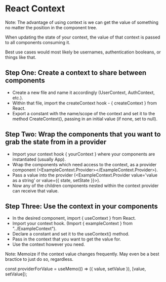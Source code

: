 # React Context

Note: The advantage of using context is we can get the value of something no matter the position in the component tree.

When updating the state of your context, the value of that context is passed to all components consuming it.

Best use cases would most likely be usernames, authentication booleans, or things like that.

## Step One: Create a context to share between components

- Create a new file and name it accordingly (UserContext, AuthContext, etc.).
- Within that file, import the createContext hook - { createContext } from React.
- Export a constant with the name/scope of the context and set it to the method CreateContext(), passing in an initial value (if none, set to null).

## Step Two: Wrap the components that you want to grab the state from in a provider

- Import your context hook { yourContext } where your components are instantiated (usually App).
- Wrap the components which need access to the context, as a provider component (<ExampleContext.Provider></ExampleContext.Provider>).
- Pass a value into the provider (<ExampleContext.Provider value='value as a string' or value={{ state, setState }}>).
- Now any of the children components nested within the context provider can receive that value.

## Step Three: Use the context in your components

- In the desired component, import { useContext } from React.
- Import your context hook. (Import { exampleContext } from "../ExampleContext").
- Declare a constant and set it to the useContext() method.
- Pass in the context that you want to get the value for.
- Use the context however you need.

Note: Memoize if the context value changes frequently. May even be a best bractice to just do so, regardless.

const providerForValue = useMemo(() => ({ value, setValue }), [value, setValue]);
